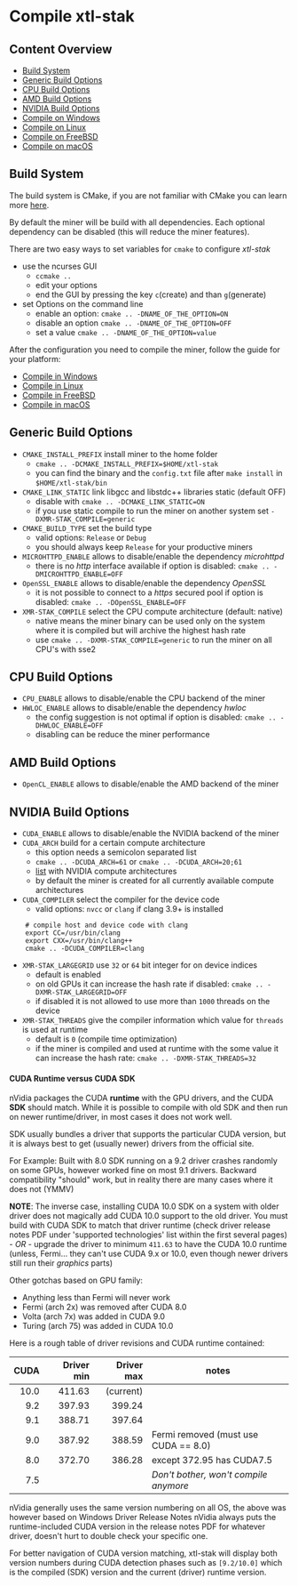 # Compile xtl-stak

## Content Overview
* [Build System](#build-system)
* [Generic Build Options](#generic-build-options)
* [CPU Build Options](#cpu-build-options)
* [AMD Build Options](#amd-build-options)
* [NVIDIA Build Options](#nvidia-build-options)
* [Compile on Windows](compile_Windows.md)
* [Compile on Linux](compile_Linux.md)
* [Compile on FreeBSD](compile_FreeBSD.md)
* [Compile on macOS](compile_macOS.md)

## Build System

The build system is CMake, if you are not familiar with CMake you can learn more [here](https://cmake.org/runningcmake/).

By default the miner will be build with all dependencies. Each optional dependency can be disabled (this will reduce the miner features).

There are two easy ways to set variables for `cmake` to configure *xtl-stak*
- use the ncurses GUI
  - `ccmake ..`
  - edit your options
  - end the GUI by pressing the key `c`(create) and than `g`(generate)
- set Options on the command line
  - enable an option: `cmake .. -DNAME_OF_THE_OPTION=ON`
  - disable an option `cmake .. -DNAME_OF_THE_OPTION=OFF`
  - set a value `cmake .. -DNAME_OF_THE_OPTION=value`

After the configuration you need to compile the miner, follow the guide for your platform:
* [Compile in Windows](compile_Windows.md)
* [Compile in Linux](compile_Linux.md)
* [Compile in FreeBSD](compile_FreeBSD.md)
* [Compile in macOS](compile_macOS.md)

## Generic Build Options
- `CMAKE_INSTALL_PREFIX` install miner to the home folder
  - `cmake .. -DCMAKE_INSTALL_PREFIX=$HOME/xtl-stak`
  - you can find the binary and the `config.txt` file after `make install` in `$HOME/xtl-stak/bin`
- `CMAKE_LINK_STATIC` link libgcc and libstdc++ libraries static (default OFF)
  - disable with `cmake .. -DCMAKE_LINK_STATIC=ON`
  - if you use static compile to run the miner on another system set `-DXMR-STAK_COMPILE=generic`
- `CMAKE_BUILD_TYPE` set the build type
  - valid options: `Release` or `Debug`
  - you should always keep `Release` for your productive miners
- `MICROHTTPD_ENABLE` allows to disable/enable the dependency *microhttpd*
  - there is no *http* interface available if option is disabled: `cmake .. -DMICROHTTPD_ENABLE=OFF`
- `OpenSSL_ENABLE` allows to disable/enable the dependency *OpenSSL*
  - it is not possible to connect to a *https* secured pool if option is disabled: `cmake .. -DOpenSSL_ENABLE=OFF`
- `XMR-STAK_COMPILE` select the CPU compute architecture (default: native)
  - native means the miner binary can be used only on the system where it is compiled but will archive the highest hash rate
  - use `cmake .. -DXMR-STAK_COMPILE=generic` to run the miner on all CPU's with sse2

## CPU Build Options

- `CPU_ENABLE` allows to disable/enable the CPU backend of the miner
- `HWLOC_ENABLE` allows to disable/enable the dependency *hwloc*
  - the config suggestion is not optimal if option is disabled: `cmake .. -DHWLOC_ENABLE=OFF`
  - disabling can be reduce the miner performance

## AMD Build Options

- `OpenCL_ENABLE` allows to disable/enable the AMD backend of the miner

## NVIDIA Build Options

- `CUDA_ENABLE` allows to disable/enable the NVIDIA backend of the miner
- `CUDA_ARCH` build for a certain compute architecture
  - this option needs a semicolon separated list
  - `cmake .. -DCUDA_ARCH=61` or `cmake .. -DCUDA_ARCH=20;61`
  - [list](https://developer.nvidia.com/cuda-gpus) with NVIDIA compute architectures
  - by default the miner is created for all currently available compute architectures
- `CUDA_COMPILER` select the compiler for the device code
  - valid options: `nvcc` or `clang` if clang 3.9+ is installed
```
    # compile host and device code with clang
    export CC=/usr/bin/clang
    export CXX=/usr/bin/clang++
    cmake .. -DCUDA_COMPILER=clang
```
- `XMR-STAK_LARGEGRID` use `32` or `64` bit integer for on device indices
  - default is enabled
  - on old GPUs it can increase the hash rate if disabled: `cmake .. -DXMR-STAK_LARGEGRID=OFF`
  - if disabled it is not allowed to use more than `1000` threads on the device
- `XMR-STAK_THREADS` give the compiler information which value for `threads` is used at runtime
  - default is `0` (compile time optimization)
  - if the miner is compiled and used at runtime with the some value it can increase the hash rate: `cmake .. -DXMR-STAK_THREADS=32`

#### CUDA Runtime versus CUDA SDK
nVidia packages the CUDA **runtime** with the GPU drivers, and the CUDA **SDK** should match.
While it is possible to compile with old SDK and then run on newer runtime/driver, in most cases it does not work well.

SDK usually bundles a driver that supports the particular CUDA version, but it is always best to get (usually newer)
drivers from the official site.

For Example: Built with 8.0 SDK running on a 9.2 driver crashes randomly on some GPUs, however worked fine on most 9.1
drivers.  Backward compatibility "should" work, but in reality there are many cases where it does not (YMMV)

**NOTE**: The inverse case, installing CUDA 10.0 SDK on a system with older driver
does not magically add CUDA 10.0 support to the old driver. You must build with
CUDA SDK to match that driver runtime (check driver release notes PDF under 'supported technologies' list within the
first several pages) - *OR* - upgrade the driver to minimum `411.63` to have the CUDA 10.0 runtime
(unless, Fermi... they can't use CUDA 9.x or 10.0, even though newer drivers still run their *graphics* parts)

Other gotchas based on GPU family:
* Anything less than Fermi will never work
* Fermi (arch 2x) was removed after CUDA 8.0
* Volta (arch 7x) was added in CUDA 9.0
* Turing (arch 75) was added in CUDA 10.0

Here is a rough table of driver revisions and CUDA runtime contained:

| CUDA | Driver min | Driver max | notes
| ----:| ----------:| ----------:| -----
| 10.0 | 411.63     | (current)  |
|  9.2 | 397.93     | 399.24     |
|  9.1 | 388.71     | 397.64     |
|  9.0 | 387.92     | 388.59     | Fermi removed (must use CUDA == 8.0)
|  8.0 | 372.70     | 386.28     | except 372.95 has CUDA7.5 
|  7.5 |            |            | *Don't bother, won't compile anymore*

nVidia generally uses the same version numbering on all OS, the above was however based
on Windows Driver Release Notes
nVidia always puts the runtime-included CUDA version in the release notes PDF for whatever driver, doesn't hurt to
double check your specific one.

For better navigation of CUDA version matching, xtl-stak will display both version numbers during CUDA detection phases
such as `[9.2/10.0]` which is the compiled (SDK) version and the current (driver) runtime version.